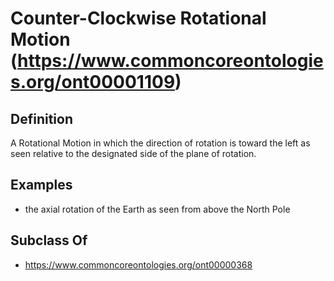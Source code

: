 # Counter-Clockwise Rotational Motion (https://www.commoncoreontologies.org/ont00001109)

## Definition
A Rotational Motion in which the direction of rotation is toward the left as seen relative to the designated side of the plane of rotation.

## Examples
- the axial rotation of the Earth as seen from above the North Pole

## Subclass Of
- https://www.commoncoreontologies.org/ont00000368

